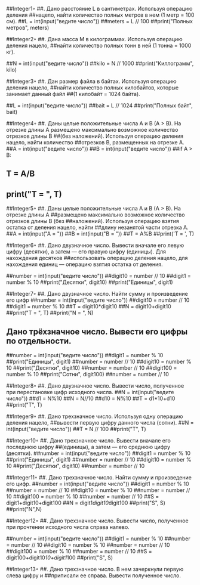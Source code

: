 ##Integer1◦
##. Дано расстояние L в сантиметрах. Используя операцию деления
##нацело, найти количество полных метров в нем (1 метр = 100 см).
##L = int(input("ведите число"))
##meters = L // 100
##print("Полных метров", meters)

##Integer2◦
##. Дана масса M в килограммах. Используя операцию деления нацело,
##найти количество полных тонн в ней (1 тонна = 1000 кг).

##N = int(input("ведите число"))
##kilo = N // 1000
##print("Киллограмм", kilo)

##Integer3◦
##. Дан размер файла в байтах. Используя операцию деления нацело,
##найти количество полных килобайтов, которые занимает данный файл
##(1 килобайт = 1024 байта).

##L = int(input("ведите число"))
##bait = L // 1024
##print("Полных байт", bait)

##Integer4◦
##. Даны целые положительные числа A и B (A > B). На отрезке длины A размещено максимально возможное количество отрезков длины B
##(без наложений). Используя операцию деления нацело, найти количество
##отрезков B, размещенных на отрезке A.
##A = int(input("ведите число"))
##B = int(input("ведите число"))
##if A > B:
##    T = A/B
##    print("T = ", T)

##Integer5◦
##. Даны целые положительные числа A и B (A > B). На отрезке длины A
##размещено максимально возможное количество отрезков длины B (без
##наложений). Используя операцию взятия остатка от деления нацело, найти
##длину незанятой части отрезка A.
##A = int(input("A = "))
##B = int(input("B = "))
##T = A%B
##print('T = ', T)

##Integer6◦
##. Дано двузначное число. Вывести вначале его левую цифру (десятки), а затем — его правую цифру (единицы). Для нахождения десятков
##использовать операцию деления нацело, для нахождения единиц — операцию взятия остатка от деления.

##number = int(input("ведите число"))
##digit10 = number // 10
##digit1 = number % 10
##print("Десятки", digit10)
##print("Единицы", digit1)

##Integer7◦
##. Дано двузначное число. Найти сумму и произведение его цифр
##number = int(input("ведите число"))
##digit10 = number // 10
##digit1 = number % 10
##T = digit10*digit10
##N = digit10+digit10
##print("T = ", T)
##print("N = ", N)

## Дано трёхзначное число. Вывести его цифры по отдельности.
##number = int(input("ведите число"))
##digit1 = number % 10
##print("Единицы", digit1)
##number = number // 10
##digit10 = number % 10
##print("Десятки", digit10)
##number = number // 10
##digit100 = number % 10
##print("Сотни", digit100)
##number = number // 10

##Integer8◦
##. Дано двузначное число. Вывести число, полученное при перестановке цифр исходного числа.
##N = int(input("ведите число"))
##d1 = N%10
##N = N//10
##d10 = N%10
##T = d1*10+d10
##print("T", T)

##Integer9◦
##. Дано трехзначное число. Используя одну операцию деления нацело,
##вывести первую цифру данного числа (сотни).
##N = int(input("ведите число"))
##T = N // 100
##print("T", T)

##Integer10◦
##. Дано трехзначное число. Вывести вначале его последнюю цифру
##(единицы), а затем — его среднюю цифру (десятки).
##number = int(input("ведите число"))
##digit1 = number % 10
##print("Единицы", digit1)
##number = number // 10
##digit10 = number % 10
##print("Десятки", digit10)
##number = number // 10

##Integer11◦
##. Дано трехзначное число. Найти сумму и произведение его цифр.
##number = int(input("ведите число"))
##digit1 = number % 10
##number = number // 10
##digit10 = number % 10
##number = number // 10
##digit100 = number % 10
##number = number // 10
##S = digit1+digit10+digit100
##N = digit1*digit10*digit100
##print("S", S)
##print("N",N)

##Integer12◦
##. Дано трехзначное число. Вывести число, полученное при прочтении исходного числа справа налево.

##number = int(input("ведите число"))
##digit1 = number % 10
##number = number // 10
##digit10 = number % 10
##number = number // 10
##digit100 = number % 10
##number = number // 10
##S = digit100+digit10*10+digit1*100
##print("S", S)

##Integer13◦
##. Дано трехзначное число. В нем зачеркнули первую слева цифру и
##приписали ее справа. Вывести полученное число.







